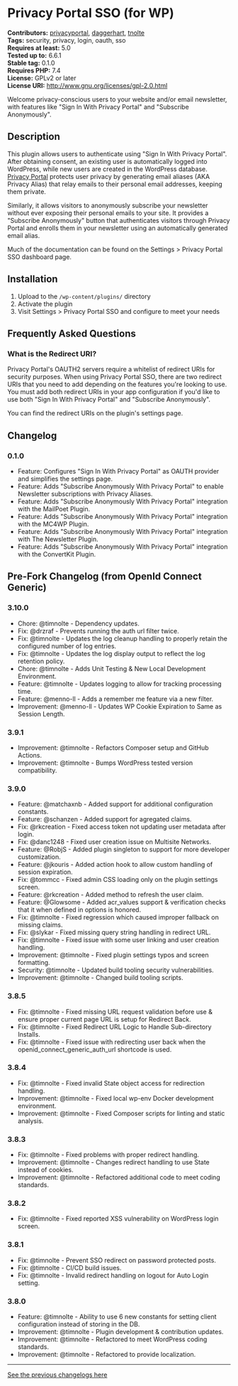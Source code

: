 # Privacy Portal SSO (for WP) #
**Contributors:** [privacyportal](https://profiles.wordpress.org/privacyportal/), [daggerhart](https://profiles.wordpress.org/daggerhart/), [tnolte](https://profiles.wordpress.org/tnolte/)  
**Tags:** security, privacy, login, oauth, sso  
**Requires at least:** 5.0  
**Tested up to:** 6.6.1  
**Stable tag:** 0.1.0  
**Requires PHP:** 7.4  
**License:** GPLv2 or later  
**License URI:** http://www.gnu.org/licenses/gpl-2.0.html  

Welcome privacy-conscious users to your website and/or email newsletter, with features like "Sign In With Privacy Portal"
and "Subscribe Anonymously".

## Description ##

This plugin allows users to authenticate using "Sign In With Privacy Portal". After obtaining consent, an existing user
is automatically logged into WordPress, while new users are created in the WordPress database. [Privacy Portal](https://privacyportal.org)
protects user privacy by generating email aliases (AKA Privacy Alias) that relay emails to their personal email addresses,
keeping them private.

Similarly, it allows visitors to anonymously subscribe your newsletter without ever exposing their personal emails to
your site. It provides a "Subscribe Anonymously" button that authenticates visitors through Privacy Portal and enrolls
them in your newsletter using an automatically generated email alias.

Much of the documentation can be found on the Settings > Privacy Portal SSO dashboard page.

## Installation ##

1. Upload to the `/wp-content/plugins/` directory
1. Activate the plugin
1. Visit Settings > Privacy Portal SSO and configure to meet your needs

## Frequently Asked Questions ##

### What is the Redirect URI? ###

Privacy Portal's OAUTH2 servers require a whitelist of redirect URIs for security purposes. When using Privacy Portal SSO,
there are two redirect URIs that you need to add depending on the features you're looking to use. You must add both redirect
URIs in your app configuration if you'd like to use both "Sign In With Privacy Portal" and "Subscribe Anonymously".

You can find the redirect URIs on the plugin's settings page.

## Changelog ##

### 0.1.0 ###

* Feature: Configures "Sign In With Privacy Portal" as OAUTH provider and simplifies the settings page.
* Feature: Adds "Subscribe Anonymously With Privacy Portal" to enable Newsletter subscriptions with Privacy Aliases.
* Feature: Adds "Subscribe Anonymously With Privacy Portal" integration with the MailPoet Plugin.
* Feature: Adds "Subscribe Anonymously With Privacy Portal" integration with the MC4WP Plugin.
* Feature: Adds "Subscribe Anonymously With Privacy Portal" integration with The Newsletter Plugin.
* Feature: Adds "Subscribe Anonymously With Privacy Portal" integration with the ConvertKit Plugin.

## Pre-Fork Changelog (from OpenId Connect Generic) ##

### 3.10.0 ###

* Chore: @timnolte - Dependency updates.
* Fix: @drzraf - Prevents running the auth url filter twice.
* Fix: @timnolte - Updates the log cleanup handling to properly retain the configured number of log entries.
* Fix: @timnolte - Updates the log display output to reflect the log retention policy.
* Chore: @timnolte - Adds Unit Testing & New Local Development Environment.
* Feature: @timnolte - Updates logging to allow for tracking processing time.
* Feature: @menno-ll - Adds a remember me feature via a new filter.
* Improvement: @menno-ll - Updates WP Cookie Expiration to Same as Session Length.

### 3.9.1 ###

* Improvement: @timnolte - Refactors Composer setup and GitHub Actions.
* Improvement: @timnolte - Bumps WordPress tested version compatibility.

### 3.9.0 ###

* Feature: @matchaxnb - Added support for additional configuration constants.
* Feature: @schanzen - Added support for agregated claims.
* Fix: @rkcreation - Fixed access token not updating user metadata after login.
* Fix: @danc1248 - Fixed user creation issue on Multisite Networks.
* Feature: @RobjS - Added plugin singleton to support for more developer customization.
* Feature: @jkouris - Added action hook to allow custom handling of session expiration.
* Fix: @tommcc - Fixed admin CSS loading only on the plugin settings screen.
* Feature: @rkcreation - Added method to refresh the user claim.
* Feature: @Glowsome - Added acr_values support & verification checks that it when defined in options is honored.
* Fix: @timnolte - Fixed regression which caused improper fallback on missing claims.
* Fix: @slykar - Fixed missing query string handling in redirect URL.
* Fix: @timnolte - Fixed issue with some user linking and user creation handling.
* Improvement: @timnolte - Fixed plugin settings typos and screen formatting.
* Security: @timnolte - Updated build tooling security vulnerabilities.
* Improvement: @timnolte - Changed build tooling scripts.

### 3.8.5 ###

* Fix: @timnolte - Fixed missing URL request validation before use & ensure proper current page URL is setup for Redirect Back.
* Fix: @timnolte - Fixed Redirect URL Logic to Handle Sub-directory Installs.
* Fix: @timnolte - Fixed issue with redirecting user back when the openid_connect_generic_auth_url shortcode is used.

### 3.8.4 ###

* Fix: @timnolte - Fixed invalid State object access for redirection handling.
* Improvement: @timnolte - Fixed local wp-env Docker development environment.
* Improvement: @timnolte - Fixed Composer scripts for linting and static analysis.

### 3.8.3 ###

* Fix: @timnolte - Fixed problems with proper redirect handling.
* Improvement: @timnolte - Changes redirect handling to use State instead of cookies.
* Improvement: @timnolte - Refactored additional code to meet coding standards.

### 3.8.2 ###

* Fix: @timnolte - Fixed reported XSS vulnerability on WordPress login screen.

### 3.8.1 ###

* Fix: @timnolte - Prevent SSO redirect on password protected posts.
* Fix: @timnolte - CI/CD build issues.
* Fix: @timnolte - Invalid redirect handling on logout for Auto Login setting.

### 3.8.0 ###

* Feature: @timnolte - Ability to use 6 new constants for setting client configuration instead of storing in the DB.
* Improvement: @timnolte - Plugin development & contribution updates.
* Improvement: @timnolte - Refactored to meet WordPress coding standards.
* Improvement: @timnolte - Refactored to provide localization.

--------

[See the previous changelogs here](https://github.com/privacyportal/wp-privacy-portal-sso/blob/main/CHANGELOG.md#changelog)
